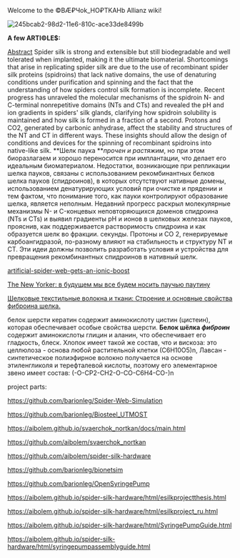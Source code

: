 Welcome to the ©BÆ₽Чok_HO₽TKAHb Allianz wiki!

![245bcab2-98d2-11e6-810c-ace33de8499b](https://github.com/aibolem/svaerchok_nortkan/assets/102619282/3061acb0-f5f7-499f-9323-a954199b35c1)

**A few ARTI©LE$:**

[Abstract](https://www.nature.com/articles/nchembio.1789)
Spider silk is strong and extensible but still biodegradable and well tolerated when implanted, making it the ultimate biomaterial. Shortcomings that arise in replicating spider silk are due to the use of recombinant spider silk proteins (spidroins) that lack native domains, the use of denaturing conditions under purification and spinning and the fact that the understanding of how spiders control silk formation is incomplete. Recent progress has unraveled the molecular mechanisms of the spidroin N- and C-terminal nonrepetitive domains (NTs and CTs) and revealed the pH and ion gradients in spiders' silk glands, clarifying how spidroin solubility is maintained and how silk is formed in a fraction of a second. Protons and CO2, generated by carbonic anhydrase, affect the stability and structures of the NT and CT in different ways. These insights should allow the design of conditions and devices for the spinning of recombinant spidroins into native-like silk.
**Шелк паука **_прочен и растяжим_, но при этом биоразлагаем и хорошо переносится при имплантации, что делает его идеальным биоматериалом. Недостатки, возникающие при репликации шелка пауков, связаны с использованием рекомбинантных белков шелка пауков (спидроинов), в которых отсутствуют нативные домены, использованием денатурирующих условий при очистке и прядении и тем фактом, что понимание того, как пауки контролируют образование шелка, является неполным. Недавний прогресс раскрыл молекулярные механизмы N- и C-концевых неповторяющихся доменов спидроина (NTs и CTs) и выявил градиенты pH и ионов в шелковых железах пауков, прояснив, как поддерживается растворимость спидроина и как образуется шелк во фракции. секунды. Протоны и СО 2, генерируемые карбоангидразой, по-разному влияют на стабильность и структуру NT и CT. Эти идеи должны позволить разработать условия и устройства для превращения рекомбинантных спидроинов в нативный шелк.

[artificial-spider-web-gets-an-ionic-boost](https://physicsworld.com/a/artificial-spider-web-gets-an-ionic-boost/)


[The New Yorker: в будущем мы все будем носить паучью паутину](https://theidealist.ru/spidersilk/)

[Шелковые текстильные волокна и ткани: Строение и основные свойства фиброина шелка.
](http://www.otkani.ru/silk/silkcloth/8.html)

белок шерсти кератин содержит аминокислоту цистин (цистеин), которая обеспечивает особые свойства шерсти. **Белок шёлка _фиброин_** содержит аминокислоты глицин и аланин, что обеспечивает его гладкость, блеск.
Хлопок имеет такой же состав, что и вискоза: это целлюлоза - основа любой растительной клетки (С6Н10О5)n, Лавсан - синтетическое полиэфирное волокно получается на основе этиленгликоля и терефталевой кислоты, поэтому его элементарное звено имеет состав: (-О-СР2-СН2-О-СО-С6Н4-СО-)n



project parts:

https://github.com/barionleg/Spider-Web-Simulation

https://github.com/barionleg/Biosteel_UTMOST

https://aibolem.github.io/svaerchok_nortkan/docs/main.html

https://github.com/aibolem/svaerchok_nortkan

https://github.com/aibolem/spider-silk-hardware

https://github.com/barionleg/bionetsim

https://github.com/barionleg/OpenSyringePump

https://aibolem.github.io/spider-silk-hardware/html/esilkprojectthesis.html

https://aibolem.github.io/spider-silk-hardware/html/esilkproject_ru.html

https://aibolem.github.io/spider-silk-hardware/html/SyringePumpGuide.html

https://aibolem.github.io/spider-silk-hardware/html/syringepumpassemblyguide.html










